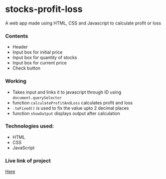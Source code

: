 # stocks-profit-loss
A web app made using HTML, CSS and Javascript to calculate profit or loss
### Contents
* Header
* Input box for initial price
* Input box for quantity of stocks
* Input box for current price
* Check button
### Working
* Takes input and links it to javascript through ID using `document.querySelector`
* function `calculateProfitAndLoss` calculates profit and loss
* `.toFixed()` is used to fix the value upto 2 decimal places
* function `showOutput` displays output after calculation
 ### Technologies used:
* HTML
* CSS
* JavaScript
### Live link of project 
[Here](https://stocks-profitandlosss.netlify.app/)

